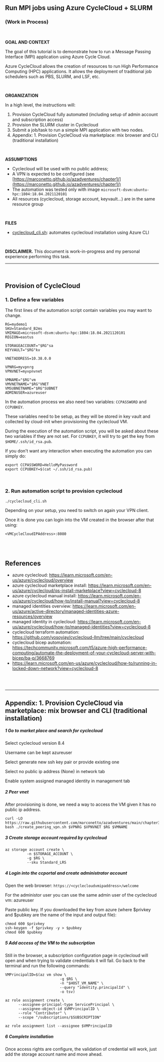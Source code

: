 ## Run MPI jobs using Azure CycleCloud + SLURM 

### (Work in Process)

<br>

**GOAL AND CONTEXT**

The goal of this tutorial is to demonstrate how to run
a Message Passing Interface (MPI) application using Azure Cycle Cloud.

Azure CycleCloud allows the creation of resources to run High Performance
Computing (HPC) applications. It allows the deployment of traditional job
schedulers such as PBS, SLURM, and LSF, etc.


<br>

**ORGANIZATION**

In a high level, the instructions will:

1. Provision CycleCloud fully automated (including setup of admin account and subscription access)
2. Provision the SLURM cluster in Cyclecloud
3. Submit a job/task to run a simple MPI application with two nodes.
4. Appendix: 1. Provision CycleCloud via marketplace: mix browser and CLI (traditional installation)

<br>

**ASSUMPTIONS**

- Cyclecloud will be used with no public address;
- A VPN is expected to be configured (see [https://marconetto.github.io/azadventures/chapter1/](https://marconetto.github.io/azadventures/chapter1/)
- The automation was tested only with image ``microsoft-dsvm:ubuntu-hpc:1804:18.04.2021120101``
- All resources (cyclecloud, storage account, keyvault...) are in the same resource group

<br>

**FILES**
- [cyclecloud_cli.sh](cyclecloud_cli.sh): automates cyclecloud installation using Azure CLI



<br>

**DISCLAIMER.** This document is work-in-progress and my personal experience
performing this task.

---

<br>

##  Provision of CycleCloud

### 1. Define a few variables

The first lines of the automation script contain variables you may want to change.

```
RG=mydemo1
SKU=Standard_B2ms
VMIMAGE=microsoft-dsvm:ubuntu-hpc:1804:18.04.2021120101
REGION=eastus

STORAGEACCOUNT="$RG"sa
KEYVAULT="$RG"kv

VNETADDRESS=10.38.0.0

VPNRG=myvpnrg
VPNVNET=myvpnvnet

VMNAME="$RG"vm
VMVNETNAME="$RG"VNET
VMSUBNETNAME="$RG"SUBNET
ADMINUSER=azureuser
```


In the automation process we also need two variables: ``CCPASSWORD`` and ``CCPUBKEY``.

These variables need to be setup, as they will be stored in key vault and collected by cloud-init when provisioning the cyclecloud VM.

During the execution of the automation script, you will be asked about these two variables if they are not set.
For ``CCPUBKEY``, it will try to get the key from ``$HOME/.ssh/id_rsa.pub``.

If you don't want any interaction when executing the automation you can simply do:

```
export CCPASSWORD=HelloMyPassword
export CCPUBKEY=$(cat ~/.ssh/id_rsa.pub)
```

<br>

### 2. Run automation script to provision cyclecloud


```
./cyclecloud_cli.sh
```

Depending on your setup, you need to switch on again your VPN client.

Once it is done you can login into the VM created in the browser after that using:

```
<VMCycleCloudIPAddress>:8080
```

<br>

<br>

## References
- azure cyclecloud: https://learn.microsoft.com/en-us/azure/cyclecloud/overview
- azure cyclecloud marketplace install: https://learn.microsoft.com/en-us/azure/cyclecloud/qs-install-marketplace?view=cyclecloud-8
- azure cyclecloud manual install: https://learn.microsoft.com/en-us/azure/cyclecloud/how-to/install-manual?view=cyclecloud-8
- managed identities overview: https://learn.microsoft.com/en-us/azure/active-directory/managed-identities-azure-resources/overview
- managed identity in cyclecloud: https://learn.microsoft.com/en-us/azure/cyclecloud/how-to/managed-identities?view=cyclecloud-8
- cyclecloud terraform automation: https://github.com/yosoyjay/cyclecloud-llm/tree/main/cyclecloud
- cyclecloud bicep automation: https://techcommunity.microsoft.com/t5/azure-high-performance-computing/automate-the-deployment-of-your-cyclecloud-server-with-bicep/ba-p/3668769
- https://learn.microsoft.com/en-us/azure/cyclecloud/how-to/running-in-locked-down-network?view=cyclecloud-8

<br>

<br>

---

## Appendix: 1. Provision CycleCloud via marketplace: mix browser and CLI (traditional installation)

##### 1 Go to market place and search for cyclecloud

Select cyclecloud version 8.4

Username can be kept azureuser

Select generate new ssh key pair or provide existing one

Select no public ip address (None) in network tab

Enable system assigned managed identity in management tab

##### 2 Peer vnet

After provisioning is done, we need a way to access the VM given it has no public ip address.

```
curl -LO https://raw.githubusercontent.com/marconetto/azadventures/main/chapter3/create_peering_vpn.sh
bash ./create_peering_vpn.sh $VPNRG $VPNVNET $RG $VMNAME
```

##### 3 Create storage account required by cyclecloud

```
az storage account create \
          -n $STORAGE_ACCOUNT \
          -g $RG \
          --sku Standard_LRS
```

##### 4 Login into the ccportal and create administrator account

Open the web browser: ``https://<cyclecloudvmipaddress>/welcome``

For the administor user you can use the same admin user of the cyclecloud vm: azureuser

Paste public key. If you downloaded the key from azure (where $privkey and
$pubkey are the name of the input and output file):

```
chmod 600 $privkey
ssh-keygen -f $privkey -y > $pubkey
chmod 600 $pubkey
```


##### 5 Add access of the VM to the subscription

Still in the browser, a subscription configuration page in cyclecloud will open
and when trying to validate credentials it will fail.
Go back to the terminal and run the following commands:


```
VMPrincipalID=$(az vm show \
                         -g $RG \
                         -n "$HOST_VM_NAME" \
                         --query "identity.principalId" \
                         -o tsv)

az role assignment create \
      --assignee-principal-type ServicePrincipal \
      --assignee-object-id $VMPrincipalID \
      --role "Contributor" \
      --scope "/subscriptions/$SUBSCRIPTION"

az role assignment list --assignee $VMPrincipalID
```

##### 6 Complete installation

Once access rights are configure, the validation of credential will work, just
add the storage account name and move ahead.




